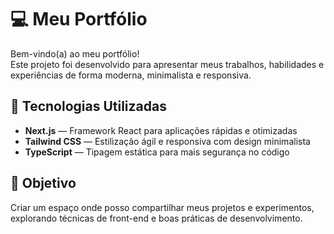 # 💻 Meu Portfólio

Bem-vindo(a) ao meu portfólio!  
Este projeto foi desenvolvido para apresentar meus trabalhos, habilidades e experiências de forma moderna, minimalista e responsiva.

## 🚀 Tecnologias Utilizadas
- **Next.js** — Framework React para aplicações rápidas e otimizadas
- **Tailwind CSS** — Estilização ágil e responsiva com design minimalista
- **TypeScript** — Tipagem estática para mais segurança no código

## 🎯 Objetivo
Criar um espaço onde posso compartilhar meus projetos e experimentos, explorando técnicas de front-end e boas práticas de desenvolvimento.